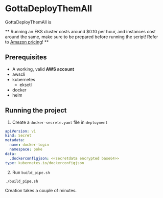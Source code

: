# GottaDeployThemAll

GottaDeployThemAll is 

** Running an EKS cluster costs around $0.10 per hour, and instances cost around the same, make sure to be prepared before running the script! Refer to [Amazon pricing](https://aws.amazon.com/eks/pricing/)! **

## Prerequisites

- A working, valid **AWS account**
- awscli
- kubernetes
    - eksctl
- docker
- helm

## Running the project

1. Create a `docker-secrete.yaml` file in `deployment`

```yaml
apiVersion: v1
kind: Secret
metadata:
  name: docker-login
  namespace: poke
data:
  .dockerconfigjson: <<secretdata encrypted base64>>
type: kubernetes.io/dockerconfigjson
```

2. Run `build_pipe.sh`

```bash
./build_pipe.sh
```

Creation takes a couple of minutes. 
